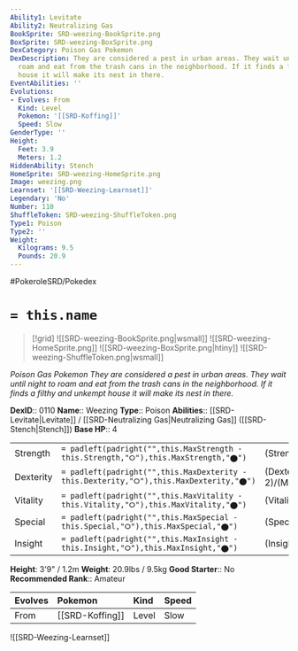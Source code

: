 ```yaml
---
Ability1: Levitate
Ability2: Neutralizing Gas
BookSprite: SRD-weezing-BookSprite.png
BoxSprite: SRD-weezing-BoxSprite.png
DexCategory: Poison Gas Pokemon
DexDescription: They are considered a pest in urban areas. They wait until night to
  roam and eat from the trash cans in the neighborhood. If it finds a filthy and unkempt
  house it will make its nest in there.
EventAbilities: ''
Evolutions:
- Evolves: From
  Kind: Level
  Pokemon: '[[SRD-Koffing]]'
  Speed: Slow
GenderType: ''
Height:
  Feet: 3.9
  Meters: 1.2
HiddenAbility: Stench
HomeSprite: SRD-weezing-HomeSprite.png
Image: weezing.png
Learnset: '[[SRD-Weezing-Learnset]]'
Legendary: 'No'
Number: 110
ShuffleToken: SRD-weezing-ShuffleToken.png
Type1: Poison
Type2: ''
Weight:
  Kilograms: 9.5
  Pounds: 20.9
---
```


#PokeroleSRD/Pokedex

# `= this.name`

> [!grid]
> ![[SRD-weezing-BookSprite.png|wsmall]]
> ![[SRD-weezing-HomeSprite.png]]
> ![[SRD-weezing-BoxSprite.png|htiny]]
> ![[SRD-weezing-ShuffleToken.png|wsmall]]


*Poison Gas Pokemon*
*They are considered a pest in urban areas. They wait until night to roam and eat from the trash cans in the neighborhood. If it finds a filthy and unkempt house it will make its nest in there.*

**DexID**:: 0110
**Name**:: Weezing
**Type**:: Poison
**Abilities**:: [[SRD-Levitate|Levitate]] / [[SRD-Neutralizing Gas|Neutralizing Gas]] ([[SRD-Stench|Stench]])
**Base HP**:: 4

|           |                                                                                        |                                          |
| --------- | -------------------------------------------------------------------------------------- | ---------------------------------------- |
| Strength  | `= padleft(padright("",this.MaxStrength - this.Strength,"⭘"),this.MaxStrength,"⬤")`    | (Strength::2)/(MaxStrength::5)   |
| Dexterity | `= padleft(padright("",this.MaxDexterity - this.Dexterity,"⭘"),this.MaxDexterity,"⬤")` | (Dexterity:: 2)/(MaxDexterity::4) |
| Vitality  | `= padleft(padright("",this.MaxVitality - this.Vitality,"⭘"),this.MaxVitality,"⬤")`    | (Vitality::3)/(MaxVitality::7)   |
| Special   | `= padleft(padright("",this.MaxSpecial - this.Special,"⭘"),this.MaxSpecial,"⬤")`       | (Special::2)/(MaxSpecial::5)     |
| Insight   | `= padleft(padright("",this.MaxInsight - this.Insight,"⭘"),this.MaxInsight,"⬤")`       | (Insight::2)/(MaxInsight::5)     |

**Height**: 3'9" / 1.2m
**Weight**: 20.9lbs / 9.5kg
**Good Starter**:: No
**Recommended Rank**:: Amateur

| Evolves   | Pokemon         | Kind   | Speed   |
|:----------|:----------------|:-------|:--------|
| From      | [[SRD-Koffing]] | Level  | Slow    |

![[SRD-Weezing-Learnset]]